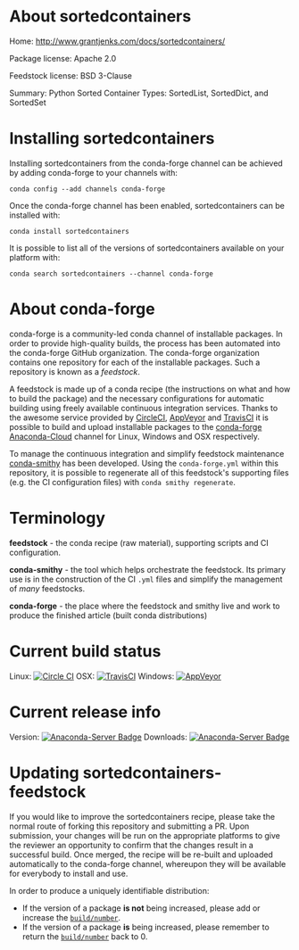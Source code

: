 About sortedcontainers
======================

Home: http://www.grantjenks.com/docs/sortedcontainers/

Package license: Apache 2.0

Feedstock license: BSD 3-Clause

Summary: Python Sorted Container Types: SortedList, SortedDict, and SortedSet



Installing sortedcontainers
===========================

Installing sortedcontainers from the conda-forge channel can be achieved by adding conda-forge to your channels with:

```
conda config --add channels conda-forge
```

Once the conda-forge channel has been enabled, sortedcontainers can be installed with:

```
conda install sortedcontainers
```

It is possible to list all of the versions of sortedcontainers available on your platform with:

```
conda search sortedcontainers --channel conda-forge
```


About conda-forge
=================

conda-forge is a community-led conda channel of installable packages.
In order to provide high-quality builds, the process has been automated into the
conda-forge GitHub organization. The conda-forge organization contains one repository 
for each of the installable packages. Such a repository is known as a *feedstock*.

A feedstock is made up of a conda recipe (the instructions on what and how to build
the package) and the necessary configurations for automatic building using freely
available continuous integration services. Thanks to the awesome service provided by
[CircleCI](https://circleci.com/), [AppVeyor](http://www.appveyor.com/)
and [TravisCI](https://travis-ci.org/) it is possible to build and upload installable
packages to the [conda-forge](https://anaconda.org/conda-forge)
[Anaconda-Cloud](http://docs.anaconda.org/) channel for Linux, Windows and OSX respectively.

To manage the continuous integration and simplify feedstock maintenance
[conda-smithy](http://github.com/conda-forge/conda-smithy) has been developed.
Using the ``conda-forge.yml`` within this repository, it is possible to regenerate all of
this feedstock's supporting files (e.g. the CI configuration files) with ``conda smithy regenerate``.


Terminology
===========

**feedstock** - the conda recipe (raw material), supporting scripts and CI configuration.

**conda-smithy** - the tool which helps orchestrate the feedstock.
                   Its primary use is in the construction of the CI ``.yml`` files
                   and simplify the management of *many* feedstocks.

**conda-forge** - the place where the feedstock and smithy live and work to
                  produce the finished article (built conda distributions)

Current build status
====================

Linux: [![Circle CI](https://circleci.com/gh/conda-forge/sortedcontainers-feedstock.svg?style=svg)](https://circleci.com/gh/conda-forge/sortedcontainers-feedstock)
OSX: [![TravisCI](https://travis-ci.org/conda-forge/sortedcontainers-feedstock.svg?branch=master)](https://travis-ci.org/conda-forge/sortedcontainers-feedstock) 
Windows: [![AppVeyor](https://ci.appveyor.com/api/projects/status/github/conda-forge/sortedcontainers-feedstock?svg=True)](https://ci.appveyor.com/project/conda-forge/sortedcontainers-feedstock/branch/master)

Current release info
====================
Version: [![Anaconda-Server Badge](https://anaconda.org/conda-forge/sortedcontainers/badges/version.svg)](https://anaconda.org/conda-forge/sortedcontainers)
Downloads: [![Anaconda-Server Badge](https://anaconda.org/conda-forge/sortedcontainers/badges/downloads.svg)](https://anaconda.org/conda-forge/sortedcontainers)


Updating sortedcontainers-feedstock
===================================

If you would like to improve the sortedcontainers recipe, please take the normal
route of forking this repository and submitting a PR. Upon submission, your changes will
be run on the appropriate platforms to give the reviewer an opportunity to confirm that the
changes result in a successful build. Once merged, the recipe will be re-built and uploaded
automatically to the conda-forge channel, whereupon they will be available for everybody to
install and use.

In order to produce a uniquely identifiable distribution:
 * If the version of a package **is not** being increased, please add or increase
   the [``build/number``](http://conda.pydata.org/docs/building/meta-yaml.html#build-number-and-string). 
 * If the version of a package **is** being increased, please remember to return
   the [``build/number``](http://conda.pydata.org/docs/building/meta-yaml.html#build-number-and-string)
   back to 0.
